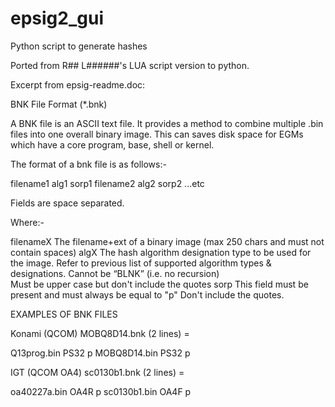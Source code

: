 # epsig2_gui
Python script to generate hashes

Ported from R## L######'s LUA script version to python. 

Excerpt from epsig-readme.doc:

BNK File Format (*.bnk)

A BNK file is an ASCII text file.  It provides a method to combine multiple .bin files into one overall binary image.  This can saves disk space for EGMs which have a core program, base, shell or kernel.

The format of a bnk file is as follows:-

filename1 alg1 sorp1
filename2 alg2 sorp2
...etc

Fields are space separated.

Where:-

filenameX	The filename+ext of a binary image (max 250 chars and must not contain spaces)
algX		The hash algorithm designation type to be used for the image.
		Refer to previous list of supported algorithm types & designations.
		Cannot be “BLNK” (i.e. no recursion)			
		Must be upper case but don't include the quotes
sorp		This field must be present and must always be equal to "p"
Don't include the quotes.

EXAMPLES OF BNK FILES

Konami (QCOM)	 MOBQ8D14.bnk (2 lines) = 

Q13prog.bin PS32 p
MOBQ8D14.bin PS32 p

IGT (QCOM OA4) sc0130b1.bnk (2 lines) = 

oa40227a.bin OA4R p
sc0130b1.bin OA4F p
